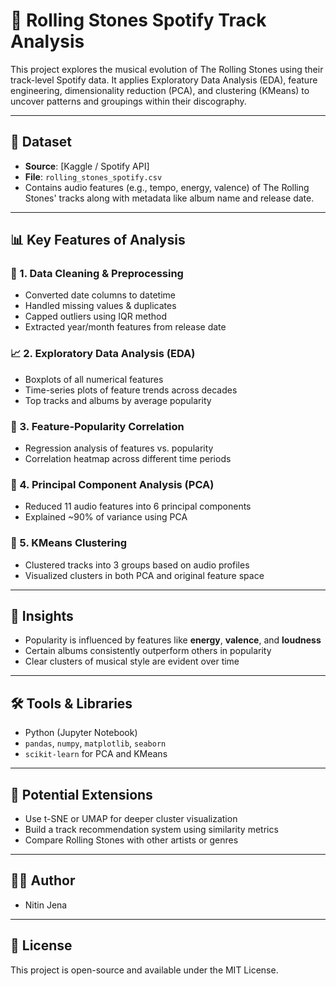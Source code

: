 # 🎸 Rolling Stones Spotify Track Analysis

This project explores the musical evolution of The Rolling Stones using their track-level Spotify data. It applies Exploratory Data Analysis (EDA), feature engineering, dimensionality reduction (PCA), and clustering (KMeans) to uncover patterns and groupings within their discography.

---

## 📂 Dataset

- **Source**: [Kaggle / Spotify API]
- **File**: `rolling_stones_spotify.csv`
- Contains audio features (e.g., tempo, energy, valence) of The Rolling Stones' tracks along with metadata like album name and release date.

---

## 📊 Key Features of Analysis

### 🧹 1. Data Cleaning & Preprocessing
- Converted date columns to datetime
- Handled missing values & duplicates
- Capped outliers using IQR method
- Extracted year/month features from release date

### 📈 2. Exploratory Data Analysis (EDA)
- Boxplots of all numerical features
- Time-series plots of feature trends across decades
- Top tracks and albums by average popularity

### 🔗 3. Feature-Popularity Correlation
- Regression analysis of features vs. popularity
- Correlation heatmap across different time periods

### 🧪 4. Principal Component Analysis (PCA)
- Reduced 11 audio features into 6 principal components
- Explained ~90% of variance using PCA

### 🤖 5. KMeans Clustering
- Clustered tracks into 3 groups based on audio profiles
- Visualized clusters in both PCA and original feature space

---

## 📌 Insights

- Popularity is influenced by features like **energy**, **valence**, and **loudness**
- Certain albums consistently outperform others in popularity
- Clear clusters of musical style are evident over time

---

## 🛠️ Tools & Libraries

- Python (Jupyter Notebook)
- `pandas`, `numpy`, `matplotlib`, `seaborn`
- `scikit-learn` for PCA and KMeans

---

## 🧠 Potential Extensions

- Use t-SNE or UMAP for deeper cluster visualization
- Build a track recommendation system using similarity metrics
- Compare Rolling Stones with other artists or genres

---

## 👨‍💻 Author

- Nitin Jena

---

## 📜 License

This project is open-source and available under the MIT License.
